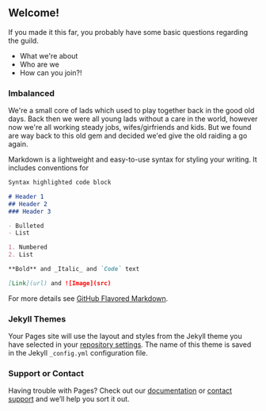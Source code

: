 ## Welcome!

If you made it this far, you probably have some basic questions regarding the guild.
- What we're about
- Who are we
- How can you join?!

### Imbalanced

We're a small core of lads which used to play together back in the good old days. 
Back then we were all young lads without a care in the world, however now we're all working steady
jobs, wifes/girfriends and kids. But we found are way back to this old gem and decided we'ed give
the old raiding a go again.

Markdown is a lightweight and easy-to-use syntax for styling your writing. It includes conventions for

```markdown
Syntax highlighted code block

# Header 1
## Header 2
### Header 3

- Bulleted
- List

1. Numbered
2. List

**Bold** and _Italic_ and `Code` text

[Link](url) and ![Image](src)
```

For more details see [GitHub Flavored Markdown](https://guides.github.com/features/mastering-markdown/).

### Jekyll Themes

Your Pages site will use the layout and styles from the Jekyll theme you have selected in your [repository settings](https://github.com/KevinMcT/imbalanced/settings). The name of this theme is saved in the Jekyll `_config.yml` configuration file.

### Support or Contact

Having trouble with Pages? Check out our [documentation](https://help.github.com/categories/github-pages-basics/) or [contact support](https://github.com/contact) and we’ll help you sort it out.
